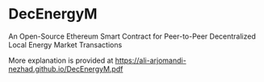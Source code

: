 # DecEnergyM
An Open-Source Ethereum Smart Contract for Peer-to-Peer Decentralized Local Energy Market Transactions

More explanation is provided at https://ali-arjomandi-nezhad.github.io/DecEnergyM.pdf
